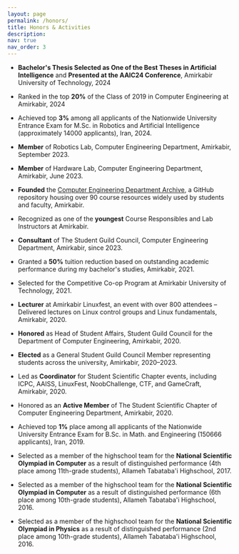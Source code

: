 ```yaml
---
layout: page
permalink: /honors/
title: Honors & Activities
description:
nav: true
nav_order: 3
---
```


- **Bachelor's Thesis Selected as One of the Best Theses in Artificial Intelligence** and **Presented at the AAIC24 Conference**, Amirkabir University of Technology, 2024

- Ranked in the top **20%** of the Class of 2019 in Computer Engineering at Amirkabir, 2024

- Achieved top **3%** among all applicants of the Nationwide University Entrance Exam for M.Sc. in Robotics and Artificial Intelligence (approximately 14000 applicants), Iran, 2024.

- **Member** of Robotics Lab, Computer Engineering Department, Amirkabir, September 2023.

- **Member** of Hardware Lab, Computer Engineering Department, Amirkabir, June 2023.

- **Founded** the [Computer Engineering Department Archive](https://github.com/Computer-Engineering-Department-Archive), a GitHub repository housing over 90 course resources widely used by students and faculty, Amirkabir.

- Recognized as one of the **youngest** Course Responsibles and Lab Instructors at Amirkabir.

- **Consultant** of The Student Guild Council, Computer Engineering Department, Amirkabir, since 2023.

- Granted a **50%** tuition reduction based on outstanding academic performance during my bachelor's studies, Amirkabir, 2021.

- Selected for the Competitive Co-op Program at Amirkabir University of Technology, 2021.

- **Lecturer** at Amirkabir Linuxfest, an event with over 800 attendees – Delivered lectures on Linux control groups and Linux fundamentals, Amirkabir, 2020.

- **Honored** as Head of Student Affairs, Student Guild Council for the Department of Computer Engineering, Amirkabir, 2020.

- **Elected** as a General Student Guild Council Member representing students across the university, Amirkabir, 2020–2023.

- Led as **Coordinator** for Student Scientific Chapter events, including ICPC, AAISS, LinuxFest, NoobChallenge, CTF, and GameCraft, Amirkabir, 2020.

- Honored as an **Active Member** of The Student Scientific Chapter of Computer Engineering Department, Amirkabir, 2020.

- Achieved top **1%** place among all applicants of the Nationwide University Entrance Exam for B.Sc. in Math. and Engineering (150666 applicants), Iran, 2019.

- Selected as a member of the highschool team for the **National Scientific Olympiad in Computer** as a result of distinguished performance (4th place among 11th-grade students), Allameh Tabataba'i Highschool, 2017.

- Selected as a member of the highschool team for the **National Scientific Olympiad in Computer** as a result of distinguished performance (6th place among 10th-grade students), Allameh Tabataba'i Highschool, 2016.

- Selected as a member of the highschool team for the **National Scientific Olympiad in Physics** as a result of distinguished performance (2nd place among 10th-grade students), Allameh Tabataba'i Highschool, 2016.
